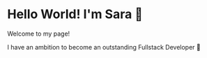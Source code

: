 # Hello World! I'm Sara 👋

Welcome to my page!

I have an ambition to become an outstanding Fullstack Developer 💪
